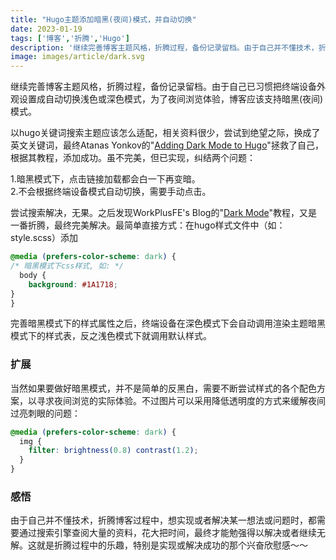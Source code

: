 ```yaml
---
title: "Hugo主题添加暗黑(夜间)模式，并自动切换"
date: 2023-01-19
tags: ['博客','折腾','Hugo']
description: '继续完善博客主题风格，折腾过程，备份记录留档。由于自己并不懂技术，折腾博客过程中，想实现或者解决某一想法或问题时，都需要通过搜索引擎查阅大量的资料，花大把时间，最终才能勉强得以解决或者继续无解。这就是折腾过程中的乐趣，特别是实现或解决成功的那个兴奋欣慰感～～'
image: images/article/dark.svg
---
```


继续完善博客主题风格，折腾过程，备份记录留档。由于自己已习惯把终端设备外观设置成自动切换浅色或深色模式，为了夜间浏览体验，博客应该支持暗黑(夜间)模式。

以hugo关键词搜索主题应该怎么适配，相关资料很少，尝试到绝望之际，换成了英文关键词，最终Atanas Yonkov的"<a href="https://yonkov.github.io/post/add-dark-mode-toggle-to-hugo/" target="_blank">Adding Dark Mode to Hugo</a>"拯救了自己，根据其教程，添加成功。虽不完美，但已实现，纠结两个问题：

1.暗黑模式下，点击链接加载都会白一下再变暗。<br />2.不会根据终端设备模式自动切换，需要手动点击。

尝试搜索解决，无果。之后发现WorkPlusFE's Blog的"<a href="https://fe-blog.workplus.io/dark-mode-guide-on-web" target="_blank">Dark Mode</a>"教程，又是一番折腾，最终完美解决。最简单直接方式：在hugo样式文件中（如：style.scss）添加

```css
@media (prefers-color-scheme: dark) {
/* 暗黑模式下css样式, 如: */
  body {
    background: #1A1718;
}
}
```

完善暗黑模式下的样式属性之后，终端设备在深色模式下会自动调用渲染主题暗黑模式下的样式表，反之浅色模式下就调用默认样式。

### 扩展

当然如果要做好暗黑模式，并不是简单的反黑白，需要不断尝试样式的各个配色方案，以寻求夜间浏览的实际体验。不过图片可以采用降低透明度的方式来缓解夜间过亮刺眼的问题：

```css
@media (prefers-color-scheme: dark) {
  img {
    filter: brightness(0.8) contrast(1.2);
  }
}
```

### 感悟

由于自己并不懂技术，折腾博客过程中，想实现或者解决某一想法或问题时，都需要通过搜索引擎查阅大量的资料，花大把时间，最终才能勉强得以解决或者继续无解。这就是折腾过程中的乐趣，特别是实现或解决成功的那个兴奋欣慰感～～